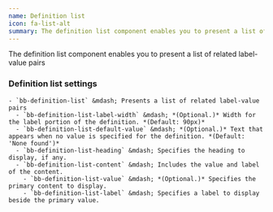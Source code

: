 ```yaml
---
name: Definition list
icon: fa-list-alt
summary: The definition list component enables you to present a list of related label-value pairs.
---
```


The definition list component enables you to present a list of related label-value pairs

### Definition list settings ###
    - `bb-definition-list` &mdash; Presents a list of related label-value pairs
      - `bb-definition-list-label-width` &mdash; *(Optional.)* Width for the label portion of the definition. *(Default: 90px)*
      - `bb-definition-list-default-value` &mdash; *(Optional.)* Text that appears when no value is specified for the definition. *(Default: 'None found')*
      - `bb-definition-list-heading` &mdash; Specifies the heading to display, if any.
      - `bb-definition-list-content` &mdash; Includes the value and label of the content.
        - `bb-definition-list-value` &mdash; *(Optional.)* Specifies the primary content to display.
        - `bb-definition-list-label` &mdash; Specifies a label to display beside the primary value.